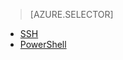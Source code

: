 > [AZURE.SELECTOR]
- [SSH](../articles/hdinsight/hdinsight-hadoop-mahout-linux-mac.md)
- [PowerShell](../articles/hdinsight/hdinsight-mahout.md)






